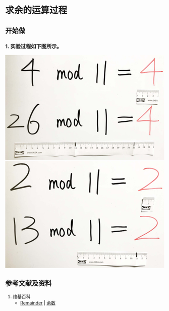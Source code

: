 # 求余的运算过程

## 开始做

### 1. 实验过程如下图所示。

![](/images/数轴/除法和求余运算/求余的运算过程/1a1.jpg)
![](/images/数轴/除法和求余运算/求余的运算过程/1a2.jpg)

## 参考文献及资料

1. 维基百科
	- [Remainder](https://en.wikipedia.org/wiki/Remainder) | [余数](https://zh.wikipedia.org/wiki/%E4%BD%99%E6%95%B0) 

